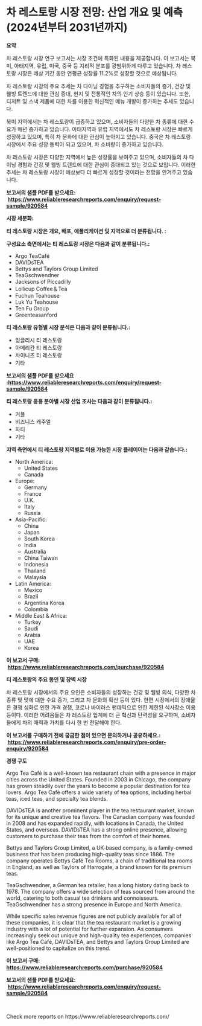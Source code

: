 <p><h1>차 레스토랑 시장 전망: 산업 개요 및 예측 (2024년부터 2031년까지)</h1></p><p><strong>요약</strong></p>
<p><p>차 레스토랑 시장 연구 보고서는 시장 조건에 특화된 내용을 제공합니다. 이 보고서는 북미, 아태지역, 유럽, 미국, 중국 등 지리적 분포를 광범위하게 다루고 있습니다. 차 레스토랑 시장은 예상 기간 동안 연평균 성장률 11.2%로 성장할 것으로 예상됩니다.</p><p>차 레스토랑 시장의 주요 추세는 차 다이닝 경험을 추구하는 소비자들의 증가, 건강 및 웰빙 트렌드에 대한 관심 증대, 현지 및 전통적인 차의 인기 상승 등이 있습니다. 또한, 디저트 및 스낵 제품에 대한 차를 이용한 혁신적인 메뉴 개발이 증가하는 추세도 있습니다.</p><p>북미 지역에서는 차 레스토랑이 급증하고 있으며, 소비자들의 다양한 차 종류에 대한 수요가 매년 증가하고 있습니다. 아태지역과 유럽 지역에서도 차 레스토랑 시장은 빠르게 성장하고 있으며, 특히 차 문화에 대한 관심이 높아지고 있습니다. 중국은 차 레스토랑 시장에서 주요 성장 동력이 되고 있으며, 차 소비량이 증가하고 있습니다.</p><p>차 레스토랑 시장은 다양한 지역에서 높은 성장률을 보여주고 있으며, 소비자들의 차 다이닝 경험과 건강 및 웰빙 트렌드에 대한 관심이 증대되고 있는 것으로 보입니다. 이러한 추세는 차 레스토랑 시장이 예상보다 더 빠르게 성장할 것이라는 전망을 안겨주고 있습니다.</p></p>
<p><strong>보고서의 샘플 PDF를 받으세요: &nbsp;<a href="https://www.reliableresearchreports.com/enquiry/request-sample/920584">https://www.reliableresearchreports.com/enquiry/request-sample/920584</a></strong></p>
<p><strong>시장 세분화:</strong></p>
<p><strong> 티 레스토랑 시장은 개요, 배포, 애플리케이션 및 지역으로 더 분류됩니다. :</strong></p>
<p><strong>구성요소 측면에서는 티 레스토랑 시장은 다음과 같이 분류됩니다.:</strong></p>
<p><ul><li>Argo TeaCafé</li><li>DAVIDsTEA</li><li>Bettys and Taylors Group Limited</li><li>TeaGschwendner</li><li>Jacksons of Piccadilly</li><li>Lollicup Coffee＆Tea</li><li>Fuchun Teahouse</li><li>Luk Yu Teahouse</li><li>Ten Fu Group</li><li>Greenteasanford</li></ul></p>
<p><strong> 티 레스토랑 유형별 시장 분석은 다음과 같이 분류됩니다.:</strong></p>
<p><ul><li>잉글리시 티 레스토랑</li><li>아메리칸 티 레스토랑</li><li>차이니즈 티 레스토랑</li><li>기타</li></ul></p>
<p><strong>보고서의 샘플 PDF를 받으세요 :<a href="https://www.reliableresearchreports.com/enquiry/request-sample/920584">https://www.reliableresearchreports.com/enquiry/request-sample/920584</a></strong></p>
<p><strong> 티 레스토랑 응용 분야별 시장 산업 조사는 다음과 같이 분류됩니다.:</strong></p>
<p><ul><li>커플</li><li>비즈니스 캐주얼</li><li>파티</li><li>기타</li></ul></p>
<p><strong>지역 측면에서 티 레스토랑 지역별로 이용 가능한 시장 플레이어는 다음과 같습니다.:</strong></p>
<p><ul>
    <li>
        North America:
        <ul>
            <li>United States</li>
            <li>Canada</li>
        </ul>
    </li>
    <li>
        Europe:
        <ul>
            <li>Germany</li>
            <li>France</li>
            <li>U.K.</li>
            <li>Italy</li>
            <li>Russia</li>
        </ul>
    </li>
    <li>
        Asia-Pacific:
        <ul>
            <li>China</li>
            <li>Japan</li>
            <li>South Korea</li>
            <li>India</li>
            <li>Australia</li>
            <li>China Taiwan</li>
            <li>Indonesia</li>
            <li>Thailand</li>
            <li>Malaysia</li>
        </ul>
    </li>
    <li>
        Latin America:
        <ul>
            <li>Mexico</li>
            <li>Brazil</li>
            <li>Argentina Korea</li>
            <li>Colombia</li>
        </ul>
    </li>
    <li>
        Middle East & Africa:
        <ul>
            <li>Turkey</li>
            <li>Saudi</li>
            <li>Arabia</li>
            <li>UAE</li>
            <li>Korea</li>
        </ul>
    </li>
    </ul></p>
<p><strong>이 보고서 구매: &nbsp;<a href="https://www.reliableresearchreports.com/purchase/920584">https://www.reliableresearchreports.com/purchase/920584</a></strong></p>
<p><strong>티 레스토랑의 주요 동인 및 장벽 시장</strong></p>
<p><p>차 레스토랑 시장에서의 주요 요인은 소비자들의 성장하는 건강 및 웰빙 의식, 다양한 차 종류 및 맛에 대한 수요 증가, 그리고 차 문화의 확산 등이 있다. 한편 시장에서의 장애물은 경쟁 심화로 인한 가격 경쟁, 코로나 바이러스 팬데믹으로 인한 제한된 식사장소 이용 등이다. 이러한 어려움들은 차 레스토랑 업계에 더 큰 혁신과 탄력성을 요구하며, 소비자들에게 차의 매력과 가치를 다시 한 번 전달해야 한다.</p></p>
<p><strong>이 보고서를 구매하기 전에 궁금한 점이 있으면 문의하거나 공유하세요.: &nbsp;<a href="https://www.reliableresearchreports.com/enquiry/pre-order-enquiry/920584">https://www.reliableresearchreports.com/enquiry/pre-order-enquiry/920584</a></strong></p>
<p><strong>경쟁 구도</strong></p>
<p><p>Argo Tea Café is a well-known tea restaurant chain with a presence in major cities across the United States. Founded in 2003 in Chicago, the company has grown steadily over the years to become a popular destination for tea lovers. Argo Tea Café offers a wide variety of tea options, including herbal teas, iced teas, and specialty tea blends.</p><p>DAVIDsTEA is another prominent player in the tea restaurant market, known for its unique and creative tea flavors. The Canadian company was founded in 2008 and has expanded rapidly, with locations in Canada, the United States, and overseas. DAVIDsTEA has a strong online presence, allowing customers to purchase their teas from the comfort of their homes.</p><p>Bettys and Taylors Group Limited, a UK-based company, is a family-owned business that has been producing high-quality teas since 1886. The company operates Bettys Café Tea Rooms, a chain of traditional tea rooms in England, as well as Taylors of Harrogate, a brand known for its premium teas.</p><p>TeaGschwendner, a German tea retailer, has a long history dating back to 1978. The company offers a wide selection of teas sourced from around the world, catering to both casual tea drinkers and connoisseurs. TeaGschwendner has a strong presence in Europe and North America.</p><p>While specific sales revenue figures are not publicly available for all of these companies, it is clear that the tea restaurant market is a growing industry with a lot of potential for further expansion. As consumers increasingly seek out unique and high-quality tea experiences, companies like Argo Tea Café, DAVIDsTEA, and Bettys and Taylors Group Limited are well-positioned to capitalize on this trend.</p></p>
<p><strong>이 보고서 구매: &nbsp; <a href="https://www.reliableresearchreports.com/purchase/920584">https://www.reliableresearchreports.com/purchase/920584</a></strong></p>
<p><strong>보고서의 샘플 PDF를 받으세요: &nbsp;<a href="https://www.reliableresearchreports.com/enquiry/request-sample/920584">https://www.reliableresearchreports.com/enquiry/request-sample/920584</a></strong><strong></strong></p>
<p>&nbsp;</p>
<p>Check more reports on https://www.reliableresearchreports.com/</p>